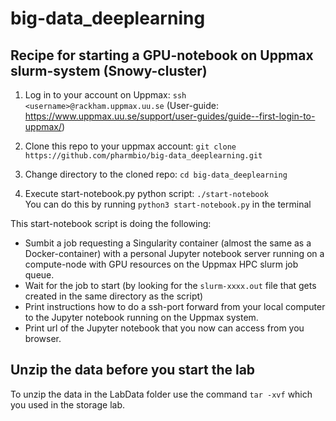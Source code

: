 # big-data_deeplearning

## Recipe for starting a GPU-notebook on Uppmax slurm-system (Snowy-cluster)

1. Log in to your account on Uppmax: `ssh <username>@rackham.uppmax.uu.se` (User-guide: https://www.uppmax.uu.se/support/user-guides/guide--first-login-to-uppmax/)

2. Clone this repo to your uppmax account: `git clone https://github.com/pharmbio/big-data_deeplearning.git`

3. Change directory to the cloned repo: `cd big-data_deeplearning`

4. Execute start-notebook.py python script: `./start-notebook`  
   You can do this by running `python3 start-notebook.py` in the terminal

This start-notebook script is doing the following:

  - Sumbit a job requesting a Singularity container (almost the same as a Docker-container) with a personal Jupyter notebook server running on a compute-node with GPU resources on the Uppmax HPC slurm job queue.
  - Wait for the job to start (by looking for the `slurm-xxxx.out` file that gets created in the same directory as the script)
  - Print instructions how to do a ssh-port forward from your local computer to the Jupyter notebook running on the Uppmax system.
  - Print url of the Jupyter notebook that you now can access from you browser.


## Unzip the data before you start the lab
To unzip the data in the LabData folder use the command `tar -xvf` which you used in the storage lab.
